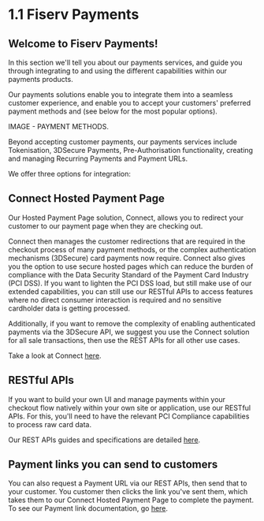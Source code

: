 # 1.1 Fiserv Payments

## Welcome to Fiserv Payments!

In this section we'll tell you about our payments services, and guide you through integrating to and using the different capabilities within our payments products.

Our payments solutions enable you to integrate them into a seamless customer experience, and enable you to accept your customers' preferred payment methods and  (see below for the most popular options). 

IMAGE - PAYMENT METHODS.

Beyond accepting customer payments, our payments services include Tokenisation, 3DSecure Payments, Pre-Authorisation functionality, creating and managing Recurring Payments and Payment URLs.

We offer three options for integration:

## Connect Hosted Payment Page

Our Hosted Payment Page solution, Connect, allows you to redirect your customer to our payment page when they are checking out. 

Connect then manages the customer redirections that are required in the checkout process of many payment methods, or the complex authentication mechanisms (3DSecure) card payments now require. Connect also gives you the option to use secure hosted pages which can reduce the burden of compliance with the Data Security Standard of the Payment Card Industry (PCI DSS). If you want to lighten the PCI DSS load, but still make use of our extended capabilities, you can still use our RESTful APIs to access features where no direct consumer interaction is required and no sensitive cardholder data is getting processed.

Additionally, if you want to remove the complexity of enabling authenticated payments via the 3DSecure API, we suggest you use the Connect solution for all sale transactions, then use the REST APIs for all other use cases. 

Take a look at Connect [here](LINK).

## RESTful APIs

If you want to build your own UI and manage payments within your checkout flow natively within your own site or application, use our RESTful APIs. For this, you'll need to have the relevant PCI Compliance capabilities to process raw card data.

Our REST APIs guides and specifications are detailed [here](LINK).

## Payment links you can send to customers

You can also request a Payment URL via our REST APIs, then send that to your customer. You customer then clicks the link you've sent them, which takes them to our Connect Hosted Payment Page to complete the payment. To see our Payment link documentation, go [here](LINK).

